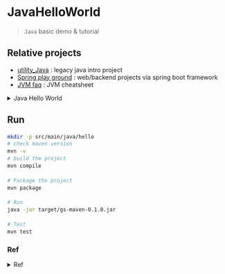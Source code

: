 # JavaHelloWorld
> `Java` basic demo & tutorial

## Relative projects
- [utility_Java](https://github.com/yennanliu/utility_Java) : legacy java intro project
- [Spring play ground](https://github.com/yennanliu/SpringPlayground) : web/backend projects via spring boot framework
- [JVM faq](https://github.com/yennanliu/CS_basics/blob/master/doc/faq/faq_JVM.md) : JVM cheatsheet

<details>
<summary>Java Hello World</summary>

- [JavaHelloWorld](./tree/main/src) : basic1
    - Data types
        - Primitive Data Types
            - Int, String, Float, boolean, char....
        - Reference types (Non-Primitive Data Types)
            - user defined. e.g. :
            ```java
            class myClass{
                int id;
                Double age;
            }
            myClass m1 = new myClass;
            ```
        - [ref1](https://www.w3schools.com/java/java_data_types.asp)
        - [ref2](https://www.geeksforgeeks.org/types-references-java/)
        - String
            - String basic method demo
                - [String method](./src/main/java/Advances/StringMethod)
            - String <--> other class/dtype transform demo
                - [String transform](./src/main/java/Advances/StringTransform)
            - String VS StringBuffer VS StringBuilder
                - [StringBufferStringBuilder1](./src/main/java/Advances/StringBufferStringBuilder1)
    - Basics Data Types VS Wrapper
        - Wrapper can "encapsulate" basic data type -> make them has `object` properties (for OOP)
        - so can use object method, such as toString, equals, hashcode...
        - [WrapperDemo1](./src/main/java/Basics/WrapperDemo1/WrapperTest.java)
            - [WrapperDemo1-1](./src/main/java/Basics/WrapperDemo1/WrapperTest2.java)
            - [WrapperDemo1-2](./src/main/java/Basics/WrapperDemo1/WrapperTest3.java)
            - [WrapperDemo1-4](./src/main/java/Basics/WrapperDemo1/WrapperTest4.java)
        - [WrapperDemo2](./src/main/java/Basics/WrapperDemo2)
        - Need to pickup
            - Basic type <--> Wrapper <--> String
        ```java
        // basic type, wrapper -> String class
        float f1 = 12.3f;
        String str2 = String.valueOf(f1);

        Double d1 = new Double(12.34);
        String str3 =  String.valueOf(d1);

        // String class -> basic type, wrapper
        int num2 = Integer.parseInt(str1);

        String  str2 = "true";
        Boolean b1 = Boolean.parseBoolean(str2);

        // wrapper -> basic type
        Integer in1 = new Integer(12);
        int in1_ = in1.intValue();
        ```
        - "autoboxing", "unboxing"
        ```java
        // autoboxing
        int num = 10;
        Integer in1 = num;
        
        // unboxing
        int in3 = in1;
        ```
    
        - <p ><img src ="https://github.com/yennanliu/JavaHelloWorld/blob/main/doc/pic/basic_types_wrapper.png"></p>

    - Basic operator
        - [TernaryOperator](./src/main/java/Basics/TernaryOperator.java)
    - Array
        - [Array1D](./src/main/java/Basics/Array1D.java)
        - [Array2D](./src/main/java/Basics/Array2D.java)
        - [ArrayClassDemo](./src/main/java/Basics/ArrayClassDemo.java)
        - Array in memory (java)
            - every valuable in the method is "local" valuable 
            - "local" valuable will be put into the "Stack"
            - Any object from "new" will be put into the "Heap"
    - Collection
        - [Collection Demo1](./src/main/java/Advances/CollectionDemo/demo1.java)
        - [Collection Demo2](./src/main/java/Advances/CollectionDemo/demo2.java)
        - [Collection Demo3](./src/main/java/Advances/CollectionDemo/demo3.java) : collection <--> array
        - [Iterator Demo1](./src/main/java/Advances/CollectionDemo/IteratorDemo1.java)
        - [foreach Demo1](./src/main/java/Advances/CollectionDemo/foreachDemo1.java)
        - List
            - [List Demo1](./src/main/java/Advances/CollectionDemo/ListDemo1.java)
            - Iterator methods : foreach, Iterator 
        - Set
            - [Set Demo1](./src/main/java/Advances/CollectionDemo/SetDemo1.java)
            - Set, HashSet : "comparision" method : TreeSet : hashCode(), equals()
        - LinkedHashSet
            - [LinkedHashSet Demo1](./src/main/java/Advances/CollectionDemo/LinkedHashSetDemo1.java)
        - TreeSet
            - [TreeSet Demo1](./src/main/java/Advances/CollectionDemo/TreeSetDemo1.java)
            - "comparision" method : TreeSet : compareTo(), compare()
    - Map
        - [Map Demo1](./src/main/java/Advances/MapDemo/demo1.java) : concepts, properties
        - [Map Demo2](./src/main/java/Advances/MapDemo/demo2.java) : methods
    - TreeMap
        - [TreeMap Demo1](./src/main/java/Advances/TreeMap/demo1.java)
    - `Properties`
        - [Properties Demo1](./src/main/java/Advances/Properties/demo1.java)
    - `Collections` : Collection tool
        - NOTE : `Collections` is NOT a data structure, but a tool class for operating data structures (e.g. Set, List, Map..) under collection
        - [Collections Demo1](./src/main/java/Advances/Collections/demo1.java)
    - Class
        - [Class Demo1](./src/main/java/Basics/ClassDemo1.java)
        - [Class Demo2](./src/main/java/Basics/ClassDemo2.java)
        - [Attr VS Local Variable1 Demo1](./src/main/java/Basics/AttrVSLocalVariable1.java)
    - Methods
        - [Dynamic Numbers of Var1](./src/main/java/Basics/DynamicNumVar1.java)
    - Switch
        - [Switch Demo1](./src/main/java/Basics/swith/demo1.java)
    - Value Reference/Assignment:
        - Assignment
            - [Value Assignment1](./src/main/java/Basics/ValueAssignment1.java)
            - [Value Assignment2](./src/main/java/Basics/ValueAssignment2.java)
            - implemented Ordering (1->2->3->4, meaning : 4) will be the final value)
                - 1) default initial values
                - 2) explicit initial values
                - 3) assigne values via constructor
                - 4) getter, setter. e.g. "class.method", "class.attr"
        - Transfer
            - [valueTransfer1](./src/main/java/Basics/valueTransfer1.java)
            - [valueTransfer2](./src/main/java/Basics/valueTransfer2.java) : plz refer this [video](https://www.youtube.com/watch?v=26FZPGNSZlg&list=PLmOn9nNkQxJH0qBIrtV6otI0Ep4o2q67A&index=211)
            - [valueTransfer3](./src/main/java/Basics/valueTransfer3.java)
            -  Concepts
                - Basic data type :  assigned value is the storage "actual value"
                - Reference data type :  assigned value is the storage "address value" (e.g. : 0X111, 0XABC)
    - Recursion
        - [Recursion1](./src/main/java/Basics/Recursion1.java)
        - [Recursion2](./src/main/java/Basics/Recursion2.java)

    - Import
        - [ImportDemo1](./src/main/java/Basics/ImportDemo1.java)

    - Others
        - [GetArgsFromCli](./src/main/java/Basics/GetArgsFromCli.java)
        - [System getProperties Demo](./src/main/java/Advances/SystemGetPropertiesDemo1.java)
        - [BigInteger BigDecimal Demo](./src/main/java/Advances/BigIntegerBigDecimalDemo1.java)
        - [Enumeration](./src/main/java/Advances/Enumeration) - Enumeration (枚舉類) demo 
        - [Annotation](./src/main/java/Advances/Annotation) - Annotation (註解) demo

<p ><img src ="https://github.com/yennanliu/JavaHelloWorld/blob/main/doc/pic/ClassDemo2.svg"></p>
<p ><img src ="https://github.com/yennanliu/JavaHelloWorld/blob/main/doc/pic/class_in_memory.svg"></p>

- Array1D:
<p ><img src ="https://github.com/yennanliu/JavaHelloWorld/blob/main/doc/pic/array1DimMemory.svg"></p>
- Array2D:
<p ><img src ="https://github.com/yennanliu/JavaHelloWorld/blob/main/doc/pic/array2DimMemory.svg"></p>


- [JavaHelloWorld](./tree/main/src) : basic2 : OOP/class
    - Java class and its class members:
        - field
        - method
        - constructor
        - code
        - inner class
    - OOP features:
        - Encapsulation
        - Inheritance
        - Polymorphism
    - Other key words
        - this, super, static, final, abstract, interface, package

    - Steps:
        - step 1: create class, design elements in class
        - step 2: create class instance
        - step 3: call the method, attr... inside class via `class.attr`, `class.method`

    - java : "everything is an object"
        - we encapsulate functionality, structure ... into the class, and use them via instantiate the class.
        ```
        Frontend       Backend                  DB
        --------       --------               --------
        pom       -->   Class object   -->    table
        (HTML)    <--   (Java)         <--    (Mysql, Postgre...)
        (CSS)                 
        (JS)
        ```
    - Anonymous Object
        - [AnonymousObject1](./src/main/java/Basics/AnonymousObject1.java)
        - [AnonymousObject2](./src/main/java/Basics/AnonymousObject2.java)***

    - Overloading
        - In same class, if `more than one methods are with same name, but WITH DIFFERENT PRRAMETER NUMBERS OR DIFFERENT PRRAMETER TYPE`
        - [Overloading1](./src/main/java/Basics/Overloading1.java)
        - [Overloading2](./src/main/java/Basics/Overloading2.java)

    - Constructor
        - Intro :
            - create class instance (*** here the "Person_1" is the DEFAULT CONSTRUCTOR; rather than class)
            - (if there no given constructor, java will have a default one)
            - create class instance = new + "constructor"
        - Use case :
            - create class instance
            - `Initialize the instance attr`
        - [Constructor1](./src/main/java/Basics/Constructor1.java)
        - [Constructor2](./src/main/java/Basics/Constructor2.java)
        - [Constructor3](./src/main/java/Basics/Constructor3.java)
        - [ConstructorDemo1](./src/main/java/Basics/ConstructorDemo1.java)

    - Encapsulation
        - [Encapsulation1](./src/main/java/Basics/Encapsulation1.java)
        - In short :
            - hide the things need to hide : users don't need to know how does the library/Class... do the implementation
            - export the things need to export : users only need to know the how/where (e.g. : `API`) to use the library/Class.
        - pros : make the code extenable, scalable, easy to maintain

    - JavaBean
        - [CustomerBean](./src/main/java/Basics/CustomerBean.java)
        - A java class that has below properties
            - 1. the class is a `public` class
            - 2. with a `no argument` `public` constructor
            - 3. has corresponding getter, setter methods

    - This
        - 1. `this` can be used in `attr`, `class`, `method`, `constructor`
        - 2. `this` on  `attr`, `method`
            - this can be referred as "current class"
            - in class, method, we can use "this.method" for calling other method in same class
            - pattern : `this.attr`, `this.method`, `this.constructor`....
        - 3. this call `constructor`
            - in the class's constructor, we use  "this(var) or this() or ..." calling the other constructor in the same class
            - CAN'T call itself (constructor) (via this())
            - calling constructor via `this()` need to be in the `1st line` of code
            - can only use `1` `this()` inside a constructor
            - if constructor's variable is as same as class's variable => we MUST use `this.var` explicitly
        - [thisDemo1](./src/main/java/Basics/thisDemo1)
        - [thisDemo2](./src/main/java/Basics/thisDemo2.java)
        - [thisDemo3](./src/main/java/Basics/thisDemo3)
        - [thisDemo4](./src/main/java/Basics/thisDemo4.java)
        - [thisDemo5](./src/main/java/Basics/thisDemo5)
    - Getter & Setter
        - [GetterSetterDemo1](./src/main/java/Basics/GetterSetterDemo1.java)
        - [GetterSetterDemo2](./src/main/java/Basics/GetterSetterDemo2.java)

    - Extends
        - [Extends_demo1](./src/main/java/Basics/Extends_demo1)
        - [Extends_demo2](./src/main/java/Basics/Extends_demo2)
        - the "children" class can `reuse`, `overwrite` the `attr/method` that their "parent" class already defined
        - general form : `class A extends B{}`
            - A : children class (subclass)
            - B : parent class (superclass)
            - Once A extends from B, A will get all structure, attr, method from B
            - Note : private method CAN'T be called (it is received, but can't be called due to the `encapsulation`) in subclass (child class)
            - Subclass (child class) `CAN STILL define its own method, attr ...` after extending from superclass (parent class)
            - One superclass can have `multiple` subclass
            - A subclass can only have `ONE` superclass
            - superclass - subclass is a `relative` concept
            - It's OK to have "indirect" extends. e.g. : `A extends B, B extends C ....`
            - If there a class that we don't explicitly define its superclass (extends), then this class extends from `java.lang.Object` class by default
            - All classes in java (except java.lang.Object) are `direct/indirect` subclass of  `java.lang.Object`

    - Overwrite
        - [Overwrite_demo1](./src/main/java/Basics/Overwrite_demo1)
        - [Overwrite_demo2](./src/main/java/Basics/Overwrite_demo2)
        - `subclass` can overwrite the same method (same method name, same param) that its `superclass` has
        - Note : For overwrited methods, it's needed to have the same method name, and the same params as the one in superclass (method name + params ) (for overwrite)
        - only `non-static` method can be overwritten
        - access_modifiers
            - method in subclass can have "bigger" `access_modifiers` than its superclass (access_modifiers : private, public, ...)
            - `private` method in superclass `CAN NOT` be overwritten
        - return_value_type
            - if return_value_type is `void` in superclass -> it's needed to be `void` in subclass as well
            - if return_value_type is `A type` in superclass -> the return_value_type in subclass can be "A type" or `any subclass of A type`
            - if return_value_type is `basic data type` (e.g. Int, String, float...) in superclass -> the return_value_type need the be the same basic data type as its superclass
        - Exception_type
            - subclass' Exception_type must be `smaller or equal` than the one in superclass

        ```java
        // pattern
        @override   //  @override is just a comment, not necessary actually
        access_modifiers return_value_type method_name(parames){
        // java code
        }
        // pattern2
        @override
        access_modifiers return_value_type method_name throws Exception_type (parames){
        // java code
        }
        ```
    - Controlling Access
        - [ControllAccess_1](./src/main/java/Basics/ControllAccess_1)
        - [ControllAccess_1_1](./src/main/java/Basics/ControllAccess_1_1)
        - [ref](https://docs.oracle.com/javase/tutorial/java/javaOO/accesscontrol.html)

    <p ><img src ="https://github.com/yennanliu/JavaHelloWorld/blob/main/doc/pic/access_level.png"></p>

    - Super      
        - [Super_1](./src/main/java/Basics/Super_1)
        - [Super_2](./src/main/java/Basics/Super_2)
        - [Super_3](./src/main/java/Basics/Super_3)
        - [Instance_1](./src/main/java/Basics/Instance_1.java)
        - `super` can be recognized as "superclass relative"
        - super can be called on : attr, method, constructor
        - using
            -  we can call method in superclass explicitly via super.method_name from subclass
            - If method name are same in superclass and subclass -> we need to call method in superclass (current class) explicitly via `super.method`
            - calling subclass's (current class) method : `this.method`
        - super call constructor
            - we can use superclass' constructor in subclass via "super constructor"
            - "super constructor" need to be declared in 1ST LINE of subclass constructor
            - in subclass, we can only chosse either "this constructor" or "super constructor"  (choose one of them !)
            -  if we don't declare any "this constructor" or "super constructor"..  -> it will use "super constructor" (super(), no argument) by default
    - Polymorphism (`Upcasting`)
        - [polymorphism_1](./src/main/java/Basics/polymorphism_1)
        - [polymorphism_2](./src/main/java/Basics/polymorphism_2)
        - [polymorphism_3](./src/main/java/Basics/polymorphism_3)
        - [polymorphism_4](./src/main/java/Basics/polymorphism_4)
        - [polymorphism_5](./src/main/java/Basics/polymorphism_5)
        - [polymorphism_6](./src/main/java/Basics/polymorphism_6)
         - call superclass and point to subclass' instance
        - Polymorphism is actually `Upcasting`
        - Polymorphism NOT working in `attr` (still use its superclass' attr)
        - pattern : 
        ```java 
        superclass p1 = new subclass();
        ```
        - (following above) p1 will be the superclass class type, so it CAN'T use the method that only exist in subclass
        - During compile
            - => can only call methods defined in superclass
        - During runtime
            - => will run the methods overridden in subclass
        - summary :
            - =>  Compile : check left (<-)
            - =>  Running : check right (->)
        - use requirements:
            - there is extends in class (superclass, subclass)
            - method override is necessary
    - `Downcasting`
        - [Downcasting_1](src/main/java/Basics/Downcasting_1)
        - [Downcasting_2](src/main/java/Basics/Downcasting_2)
        - [Upcasting ref](https://www.javatpoint.com/upcasting-and-downcasting-in-java)
        - pattern : 
        ```java 
        // MUST do upperCasting first (?)
        superclass p1 = new subclass();
        // then do downcasting
        subclass x1 = (subclass) p1;
        ```
    - Upcasting VS DownCasting
        - Superclass ---DownCasting---> Subclass
        - Superclass <---Upcasting--- Subclass
        - Summary:
            - `Uppercasting` : make subclass to superclass type
            - `Downcasting` : make superclass to subclass type
            - In dev, we use Uppercasting >> than Downcasting
    <p ><img src ="https://github.com/yennanliu/JavaHelloWorld/blob/main/doc/pic/upcasting_downcasting.png"></p>

    - Instanceof
        - [instanceof_1](./src/main/java/Basics/instanceof_1) - instanceof demo
        - `a instanceof A` : check if a is instance of A, if yes, return True, else False
        - using case :
            -> to prevent the "ClassCastException" exception, we use instanceof before we do DownCasting. (if return true, then do `DownCasting`, else do nothing)

    - java.lang.Object
        - [objectDemo1](./src/main/java/Basics/objectDemo1)
        - [objectDemo2](./src/main/java/Basics/objectDemo2)
            - java.lang.Object basics, properties
            - garbage collect (GC) intro

    - `Equals` VS `==`
         - [EqualsDemo1](./src/main/java/Basics/EqualsDemo1)
         - [EqualsDemo2](./src/main/java/Basics/EqualsDemo2)
         - [EqualsDemo3](./src/main/java/Basics/EqualsDemo3)
         - [EqualsDemo4](./src/main/java/Basics/EqualsDemo4)
        - `==`
            - ==, an operator
            - For comparing `BASIC data type`
            - compare `CONTENT (attr: such as value..)`
            -  If compare "basic data type"
                - type don't need to be the same, ONLY compare their "actual value" in memory
             - If compare "REFERENCE data type"
                - will compare if their address in memory are the SAME
                - e.g. if they are belong to the same instance
        - `Equals`
            - Equals is a method, NOT operator
            - For comparing `Reference data type`
             - compare `address in memory`
            - For some types (class) such as String, Date, File
                - -> They've overridden the equals method
                - -> SO compare if "content" (attr: such as value..) are the SAME; but NOT address
            - In general cases, we want equals to compare "content" rather than address
                - -> so we need to OVERWRITE the equals method

    - toString()
        - [EqualsDemo1](./src/main/java/Basics/ToString_1.java)
    - For loop
        - [forLoop1](./src/main/java/Basics/forLoop1.java) : endless for loop
        - [forLoop2](./src/main/java/Basics/forLoop2.java) : for loop (ArrayList) demo
      - [forLoop3](./src/main/java/Basics/forLoop3.java) : for loop (Hashmap) demo

- [JavaHelloWorld](./tree/main/src) : basic3
    - Static demo
        - Can be used in `attribution`, `method`, `code block`, `inner class`
        - Static attribution
            - with `static` : static attr
                -> every instance use THE SAME attr
                -> when modify attr in one instance, will modify others as well
            - Not with static : non-static attr (instance attr)
                -> every instance has its own attr
                -> when modify attr in one instance, will NOT accect others
            ```
                        static attr    |  non static attr
            class         yes          |    no     (can class call attr ?)
            instance      yes          |    yes    (can instance call attr ?)
            
            ```
        - Static method
            - lives in method's "static area"
            - `static method` is loaded when `class` is loaded
            - `static method` CAN ONLY call `static method` or `static attr`
            - `non static method` CAN call both : `static/non-static method` and `static/non-static attr`
            - `this`, `super` are NOT allowed in static method
            ```
                        static method  |  non static method
            class         yes          |    no     (can class call method ?)
            instance      yes          |    yes    (can instance call method ?)
                         
            ```
        - When to use `static attr` ?
            - attr can be used by multitple classes, and they are unchanged from class to class
        
        - When to use `static method` ?
            - method which use static attr
            - constant in class (as attr) are usually declared as `static`
            - methods in util class 
                - (can use directly, no need to instantiate class)
                - e.g. Math, Array, Collections
        - [staticDemo 1](./src/main/java/Basics/staticDemo1.java)
        - [staticDemo 2](./src/main/java/Basics/staticDemo2.java)
        - [staticDemo 3](./src/main/java/Basics/staticDemo3.java)
        - [staticDemo 4](./src/main/java/Basics/staticDemo4.java)
        - [staticDemo 5](./src/main/java/Basics/staticDemo5.java)
        - [staticDemo 6](./src/main/java/Basics/staticDemo6)

    <p ><img src ="https://github.com/yennanliu/JavaHelloWorld/blob/main/doc/pic/static1.svg"></p>

    - Design pattern : `Singleton` 
        - Can only `create ONE class instance` -> reduce system loading
        - Only allow some classes be existing in some specific class instances
            -> can save resources
            - [ref1](https://blog.csdn.net/Richchigga/article/details/103133472)
            - [ref2](https://www.itread01.com/content/1547084653.html)
            - [ref-scala](https://github.com/yennanliu/utility_Scala)
            - [SingletonDemo1](./src/main/java/Basics/SingletonDemo1.java)
            - [SingletonDemo2](./src/main/java/Basics/SingletonDemo2.java) : Singleton - Eager initialization
            - [SingletonDemo3](./src/main/java/Basics/SingletonDemo3.java) : Singleton - Lazy initialization
            - [SingletonDemo4](./src/main/java/Basics/SingletonDemo4.java)
            - [SingletonDemo5](./src/main/java/Basics/SingletonDemo5.java)
            - [LazyInitSynchronized1](./src/main/java/Advances/LazyInitSynchronized1) : solve Lazy initialization's thread safety with synchronized method
            ```
            # Steps
            1. make constructor private
            2. make object inside class
            3. export a public static method 
            4. implement the code
        - Lazy initialization VS Eager initialization
            - Lazy initialization : 
                - pros : delay instance create (load fast)
                - cons : thread un-safety --> need to use "multi-thread"
            - Eager initialization:
                - pros : thread safety (data, process in different threads `NOT` affect each other)
                - cons : takes time to load

            ```
            ```java
            // https://www.youtube.com/watch?v=b-UAaq-G4uI&list=PLmOn9nNkQxJEqCNXBu5ozT_26xwvUbHyE&index=91

            // Method 1) : 餓漢式 (Eager initialization)
            // pros : Thread safety
            // cons : could create a class, but not uses it -> resource wasting
            class Single{
                public Single() {}; // make constructor private
                private static Single s = new Single();
                public static Single getInstance(){
                    return s;
                }
            }

            // Method 2) : 懶漢式 (lazy initialization)
            // pros : no resource wasting, only make the instance when need it
            // cons : Thread safety concern
            class Single2{
                private Single2(){}
                private static Single2 s = null;
                public static Single2 getInstance(){
                    if (s == null){
                        s = new Single2();
                    }
                    return s;
                }
            }

            // Method 3) : static internal method
            // optimize with above method 1), and 2)
            // pros : 1. no resource wasting, only make the instance when need it
            // pros : 2. Thread safety (no interruption when running)
            class Singleton{
                private Singleton(){};
                private static class SingltonInstance{ // make it private
                    private static  final Singleton INSTANCE = new Singleton();
                }
                // export below static method to public
                public static Singleton getInstance(){
                    return SingltonInstance.INSTANCE;
                }
            }
            ```

    - Design pattern : `Template`
        - [TemplateDemo1](./src/main/java/Basics/TemplateDemo1.java)
        - [TemplateDemo2](./src/main/java/Basics/TemplateDemo2.java)
        - Common use cases:
            - DB op
            - Junit for unit test
            - Java Web (e.g. spring MVC) : Servlet's doGet/do/Post method
            - JDBC (spring)

    - Design pattern : `Proxy`
        - [ProxyDemo1](./src/main/java/Basics/ProxyDemo1.java)
        - [ProxyDemo2](./src/main/java/Basics/ProxyDemo2.java)
        - Offers an agent (proxy) that help access control on the specific class
            - -> So users can access the `agent` class only rather than "proxied" class
        - using case:
            - safety -> prevent actual class to be visited directly
            - remote proxy -> RMI
            - delay loading -> load the proxy class first, if needed, load the actual class
    - Design pattern : `Factory`
        - Simple Factory
            - [ProxyDemo1](./src/main/java/Basics/FactoryDemo1)
        - Factory Method
            - [ProxyDemo2](./src/main/java/Basics/FactoryDemo2)
        - Abstract Factory
            - diff between Abstract Factory VS Factory Method
                -> complexity when create class
    - Final
        - Can decorate : class, method, attr
        - Final class
            - CAN'T BE EXTENDED (no sub class)
            - example : String, System, StringBuffer
        -  Final method
            - CAN'T BE OVERRIDDEN (no overwrite method)
            - example : getClass() method in Object class
        - [FinalDemo1](./src/main/java/Basics/FinalDemo1.java)
    - Code block
        -  purpose : for class, object initializing
        -  static code block
            - *** Executed when class is loaded (since it's static)
            - will only run ONCE
            - init class attr, inform
        -  non-static code block
            -  *** Executed when class is instantiated
            -  *** can init class attr when instantiate the class
        - [Block_demo1](./src/main/java/Basics/Block_demo1.java)
        - [Block_demo2](./src/main/java/Basics/Block_demo2)
   - Abstract
        - [AbstractDemo1](./src/main/java/Basics/AbstractDemo1.java)
        - [AbstractDemo2](./src/main/java/Basics/AbstractDemo2)
        - [AbstractDemo3](./src/main/java/Basics/AbstractDemo3/PersonTest.java)
        - [AbstractDemo4](./src/main/java/Basics/AbstractDemo4)
        - Can decorate
            - class
            - method
        - abstract class
            - CAN NOT BE instantiated
            - STILL NEED CONSTRUCTOR (used in sub class)
            - in development, we always offer sub class that can instantiate via above
        - abstract method
            - ONLY has method declare, has NO code body (method implementation)
            - inference : if a class has abstract method -> this class must be an ABSTRACT CLASS
            - Abstract class can has NO abstract method
            - if sub class overwrites all abstract methods in super class -> sub class CAN instantiate
            - if sub class NOT overwrites all abstract methods in super class -> sub class CAN NOT instantiate, this sub class is also an abstract class
    - Interface
        - [interfaceDemo1](src/main/java/Basics/interfaceDemo1.java)
        - [interfaceDemo2](src/main/java/Basics/interfaceDemo2.java)
        - [interfaceDemo3](src/main/java/Basics/interfaceDemo3.java)
        - [interfaceDemo4](src/main/java/Basics/interfaceDemo4)
        - [interfaceDemo5](src/main/java/Basics/interfaceDemo5)
        - [interfaceDemo6](src/main/java/Basics/interfaceDemo6)
        - use keyword "interface"
        - in java, interface, and class are the structure in the same level
        - how to define interface ? elements inside interface ?
            - JDK 7 and before
                - -> can ONLY use global constant and abstract method
                - -> global constant : public static final (public static final can be omitted)
                - -> abstract method : public abstract (public abstract can be omitted)
            - JDK 8 and after
                - -> can HAVE global constant, abstract method, static method, default method
        - CAN NOT define constructor in interface
            - interface CAN NOT be instantiated
        - in java, we usually use CLASS to "implement" interface (not extend)
            - -> if class implements all abstract methods in interface -> this class can be instantiated
            - -> if class NOT implement all abstract methods in interface -> this class CAN NOT be instantiated
    - Inner Class
        - [InnerClassDemo1](src/main/java/Basics/InnerClassDemo1.java)
        - [InnerClassDemo2](src/main/java/Basics/InnerClassDemo2.java)
        - [InnerClassDemo3](src/main/java/Basics/InnerClassDemo3.java)

- [JavaHelloWorld](./tree/main/src) : basic4
    - Unit Tests
        - [JUnit_1](./src/main/java/Basics/JUnit_1)
    - Exception
        - [ExceptionDemo1](./src/main/java/Basics/ExceptionDemo1.java)
        - [ExceptionDemo2](./src/main/java/Basics/ExceptionDemo2.java)
        - [ExceptionDemo3](./src/main/java/Basics/ExceptionDemo3.java)
        - [ExceptionDemo4](./src/main/java/Basics/ExceptionDemo4.java)
        - [ExceptionDemo5](./src/main/java/Basics/ExceptionDemo5)
        - [ExceptionDemo6](./src/main/java/Basics/ExceptionDemo6)
        - [ExceptionDemo7](./src/main/java/Basics/ExceptionDemo7)
        - [ExceptionDemo8](./src/main/java/Basics/ExceptionDemo8.java)
        - [ExceptionDemo9](./src/main/java/Basics/ExceptionDemo9)
        - "throw" - "get" model
            - `throw`
                - in `runtime`
                - When program runs, once there is an exception
                    - -> will generate an exception obj at the running code
                -  throw can from
                    - -> system auto generated
                    - -> set up by developer
            - `get`
                 - method that deal with exception
                 - two types
                    - 1. try-catch-finally
                        - `compile`
                    - 2. throws
                - `try-catch-finally`
                    - Know the exception cases, can handle them in cases
                - throws + `exception type`
                    - Have unhandled exception, so the program will throw the exception to `upper` layer anyway. If upper layer still CAN'T solve it, will pass to upper layer, and ... (repeat it till meet highest layer)
                - There are only 2 ways deal with exception:
                    - `try-catch-exception`
                        - -> Really deal with the exception on place
                    - `throws`
                        - -> NOT really deal with the exception,
                        - -> only "throws" the exception to the upper layer.
                        - (upper layer still need to deal with such exception)


- [JavaHelloWorld](./src/main/java/Advances) : Advanced
    - `Program VS Process (進程) VS Thread (線程)`
        - Program : collection of code for purpose, a static instance
        - Process : `running process` of the program, or `a running program`. is a dynamic process. has its cycle : launch - exist - terminate
            - examples
                - running spotify
                - running whatsapp
            - Program is `static` ; while process is `dynamic`
            - Process as `resource allocation` unit, will allocate threads to different memory spaces
        - Thread : A process has `multiple` thread. Each thread is an execution unit inside the program
            - if one process can run multiple threads `in parallell` -> We say it's a `mutiple threading` program
            - thread as an allocation & execution unit, each thread has its independent running thread and counter (pc)
            - Multiple threads in the same process CAN USE `same storage unit / memory space ..` -> they allocate instance from the same `heap`
                -> but such memory sharing mechanisms may cause `thready safety` concerns.
        - `Parallelism (並行) VS Concurrency (並發)`
            - Parallelism : multiple CPUs run different tasks. e.g. multiple people do different stuffs
            - Concurrency : One CPU does different tasks (jump between tasks). e.g. one person does different stuffs
    - Process
    - Thread
        - A `thread` is a thread of execution in a program. The JVM allows an application to have multiple threads of execution running concurrently.
        - Thread create and use
        - Thread life cycle
        - Thread sync
        - Thread communication
        - Thread create and use (JDK 5.0)
        - [ThreadDemo1](src/main/java/Advances/ThreadDemo1.java)
        - [ThreadDemo2](src/main/java/Advances/ThreadDemo2.java)
        - [ThreadDemo3](src/main/java/Advances/ThreadDemo3.java)
        - [ThreadDemo4](src/main/java/Advances/ThreadDemo4) : common thread methods demo
        - [ThreadDemo5](src/main/java/Advances/ThreadDemo5)
        - [ThreadDemo6](src/main/java/Advances/ThreadDemo6) : Callable interface (new in JDK 5.0)

            - [RunnableDemo1](src/main/java/Advances/ThreadDemo5/RunnableDemo1.java) : Runnable create multi thread demo
        - Thread Safety
            - ThreadSafety1
                - [BoxOfficeThread1.java](src/main/java/Advances/ThreadSafety1/BoxOfficeThread1.java) : thread (Thread) safety ("Synchronized code block")
                - [BoxOfficeThread2.java](src/main/java/Advances/ThreadSafety1/BoxOfficeThread2.java) : thread (Thread) safety ("Synchronized method")
                - [BoxOfficeRunnable1.java](src/main/java/Advances/ThreadSafety1/BoxOfficeRunnable1.java) : thread (Runnable) safety ("Synchronized code block")
                - [BoxOfficeRunnable2.java](src/main/java/Advances/ThreadSafety1/BoxOfficeRunnable2.java) : thread (Runnable) safety ("Synchronized method")
                - [explanation](https://github.com/yennanliu/JavaHelloWorld/blob/main/src/main/java/Advances/ThreadSafety1/BoxOfficeRunnable1.java#L9)
            - ThreadSafety2
                - [ThreadSafety2](src/main/java/Advances/ThreadSafety2) : thread safety via "lock"
            - ThreadSafety3
                - [ThreadSafety3](src/main/java/Advances/ThreadSafety3) : thread safety example : bank account (synchronized method)
        - ThreadCommunication
            - [ThreadCommunication1](src/main/java/Advances/ThreadCommunication1) : Thread communication methods demo (wait(), notify(), notifyAll())
            - [ThreadCommunication2](src/main/java/Advances/ThreadCommunication2) : Thread communication demo : producer, consumer
            - Thread Communication methods:
                - 1) wait():
                    - once run this method, the thread will be in `blocked` status and RELEASE Synchronized monitor (lock)
                - 2) notify():
                    - once run this method, the thread will be "WAKED UP", if there are multiple threads, the first priority thread will be waked up
                - 3) notifyAll():
                    - once run this method, ALL of the OTHER threads will be "WAKED UP"
        - Thread Dead Lock
            - [DeadLock1](src/main/java/Advances/DeadLock1) : Dead Lock demo 1
        - [ThreadDemo_1](./src/main/java/thread/ThreadDemo_1.java)
        - [RunnableDemo_1](./src/main/java/thread/RunnableDemo_1.java)
        - [CallableDemo_1](./src/main/java/thread/CallableDemo_1.java)
        - Thread Pool
            - [ThreadPool1](src/main/java/Advances/ThreadPool1)
        - 4 ways create multi thread
            - Method 1) : Inherit `Thread` class
                - Thread class is implemented from Runnable interface actually
                ```java
                // java
                public class Thread implements Runnable
                ```
            - Method 2) : Implement `Runnable` interface
                - we prefer Implement Runnable in general
                    - reason 1) without single class inheritance limitation (Runnable is a interface)
                    - reason 2) the attr/val .. are shared by multi thread by default (because the implementation way)
                    ```java
                    // java
                    MyWindow my_window = new MyWindow();

                    Thread t1 = new Thread(my_window); 
                    Thread t2 = new Thread(my_window); 
                    Thread t3 = new Thread(my_window);
                    ```
            - Note : We need to overwroide run() method in both 2 methods

            - Method 3) : Callable + Future
            - Method 4) : Thread pool 

        - Thread Cycle
            <p ><img src ="https://github.com/yennanliu/JavaHelloWorld/blob/main/doc/pic/thread_cycle2.svg"></p>
        - Case study
            - box office
            - `part 1`
                - [ThreadDemo_2](./src/main/java/thread/ThreadDemo_2.java)
                - [RunnableDemo_2](./src/main/java/thread/RunnableDemo_2.java)
            - `part 2`
                - [MultiSalesThread](./src/main/java/thread/MultiSalesThread.java)
                - [MultiSalesThreadSynchronized](./src/main/java/thread/MultiSalesThreadSynchronized.java)
        - Other examples
            - [CallableThreadDemo_1](./src/main/java/thread/CallableThreadDemo_1.java)
            - [DamonThread_Demo1](./src/main/java/thread/DamonThread_Demo1.java)
            - [ThreadWithPriority](./src/main/java/thread/ThreadWithPriority.java)
            - [ThreadSleep](./src/main/java/thread/ThreadSleep.java)
            - [ThreadYield](./src/main/java/thread/ThreadYield.java)
            - [ThreadJoin](./src/main/java/thread/ThreadJoin.java)
        - Thread Lock
            - [ThreadSynchronizeed](./src/main/java/thread/ThreadSynchronizeed.java)
            - [LockThread](./src/main/java/thread/ThreadLock.java)

    - Generic type
        - [demo 1](./src/main/java/Advances/Generic/demo1.java) : Generic intro
        - [demo 2](./src/main/java/Advances/Generic/demo2.java) : Generic type with custom class demo
        - [demo 3](./src/main/java/Advances/Generic/demo3.java) : Generic with custom structure
        - [demo 4](./src/main/java/Advances/Generic/demo4.java) : Generic method demo
        - [demo 5](./src/main/java/Advances/Generic/demo5.java) : Generic class demo (example : DAO)
        - [demo 6](./src/main/java/Advances/Generic/demo6.java) : Generic type with inheritance, wildcard
        - [demo 7](./src/main/java/Advances/Generic/demo7.java) : Generic type with limited condition
        - [demo 8](./src/main/java/Advances/Generic/demo8.java) : Generic type example1
        - [demo 9](./src/main/java/Advances/Generic/demo9.java) : Generic type example2

    - IO
        - File IO
            - [File IO 1](./src/main/java/Basics/fileIO1.java)
            - [File IO 2](./src/main/java/Basics/fileIO2.java)
            - [demo 1](./src/main/java/Advances/FileIO/demo1.java) : File IO basic
            - [demo 2](./src/main/java/Advances/FileIO/demo2.java) : File IO common methods
    
        - IO flow
            - [IO 1](./src/main/java/Advances/IOFlow/demo1.java) : FileReader demo           
            - [IO 2](./src/main/java/Advances/IOFlow/demo2.java) : FileWriter demo
            - [IO 3](./src/main/java/Advances/IOFlow/demo3.java) : File copy (txt)
            - [IO 4](./src/main/java/Advances/IOFlow/demo4.java) : File copy (picture)
            - [IO 5](./src/main/java/Advances/IOFlow/demo5.java) : make File copy as funciton
            - [IO 6](./src/main/java/Advances/IOFlow/demo6.java) : File copy (picture) : Buffered IO flow
            - [IO 7](./src/main/java/Advances/IOFlow/demo7.java) : File copy (txt): BufferedReader, BufferedFileWriter
            - [IO 8](./src/main/java/Advances/IOFlow/demo8.java) : File encrypt/decrypt demo

        - IO flow2
            - [demo1](./src/main/java/Advances/IOFlow2/demo1.java) : Transformation flow demo : InputStreamReader, OutputStreamWriter

        - IO flow3
            - [demo1](./src/main/java/Advances/IOFlow3/demo1.java) : standard input and output stream: System.in, System.out
            - [demo2](./src/main/java/Advances/IOFlow3/demo2.java) : DataInputStream, DataOutputStream demo
        - ObjectInputOutputFlow
            - [demo1](./src/main/java/Advances/ObjectInputOutputFlow/demo1.java) : `serialization`, `deserialization` basic demo
            - [demo2](./src/main/java/Advances/ObjectInputOutputFlow/demo2.java) : `serialization`, `deserialization` with custom java class
        - RandomAccessFile
            - [demo1](./src/main/java/Advances/RandomAccessFile/demo1.java) : RandomAccessFile input, and output flow demo
        - NIO
            - [demo1](./src/main/java/Advances/nio/demo1.java)
    - ClassLoader
            <p ><img src ="https://github.com/yennanliu/JavaHelloWorld/blob/main/doc/pic/class_loader1.png"></p>
            <p ><img src ="https://github.com/yennanliu/JavaHelloWorld/blob/main/doc/pic/class_loader2.png"></p>
            <p ><img src ="https://github.com/yennanliu/JavaHelloWorld/blob/main/doc/pic/class_loader3.png"></p>
            <p ><img src ="https://github.com/yennanliu/JavaHelloWorld/blob/main/doc/pic/class_loader4.png"></p>
            - Steps
                - `Load -> Link -> Initialize`
        - [demo1](./src/main/java/Advances/ClassLoader/demo1.java)
        - [video](https://www.youtube.com/watch?v=JOeiJ3EVWe4&list=PLmOn9nNkQxJH0qBIrtV6otI0Ep4o2q67A&index=642)
        - [faq_JVM.md](https://github.com/yennanliu/CS_basics/blob/master/doc/faq/faq_JVM.md#5-explain-classloader-)

    - Internet
        - [demo1](./src/main/java/Advances/internet/demo1.java) : TCP/UDP comparision
        - [demo2](./src/main/java/Advances/internet/demo2.java) : TCP demo 2 : client/server (via `socket`) : send msg
        - [demo3](./src/main/java/Advances/internet/demo3.java) : TCP demo 3 : client/server (via `socket`) : send file
        - [demo4](./src/main/java/Advances/internet/demo4.java) : TCP demo 4 : client/server (via `socket`) : send file and send/receive response
        - [demo5](./src/main/java/Advances/internet/demo5.java) : UDP demo 1 : intro and basic implementation
        - [demo6](./src/main/java/Advances/internet/demo6.java) : URL demo 1 : intro and basic demo
        - [demo7](./src/main/java/Advances/internet/demo7.java) : URL demo 2 : download file from server and save it
    - TimeStamp API
        -  DateTime API before JDK 8
            - 1) System.currentTimeTimeMillis();
            - 2) java.util.Date and its sub class java.sql.Date
            - 3) SimpleDateFormat
            - 4) Calendar
        - [DateTimeApi](src/main/java/Advances/DateTimeApi) : date, timestamp.. API demo
            - [demo1](src/main/java/Advances/DateTimeApi/demo1.java) : basic constructors, methods
            - [demo2](src/main/java/Advances/DateTimeApi/demo2.java) : java.text.SimpleDateFormat, Calendar
        - [CalendarApi](src/main/java/Advances/CalendarApi) : Calendar API demo
        - [LocalDateTime](src/main/java/Advances/LocalDateTime) : LocalDate, LocalTime, LocalDateTime API demo
        - [InstantApi](src/main/java/Advances/InstantApi) : Instant API demo
        - [DateTimeFormatterApi](src/main/java/Advances/DateTimeFormatterApi) : DateTimeFormatter API demo

    - Compare API
        - [ComparableComparator](src/main/java/Advances/ComparableComparator) : Comparable, Comparator API demo
    - Reflection
        - [Demo 1](src/main/java/Advances/Reflection/demo1.java) : Reflection basic demo
        - [Demo 2](src/main/java/Advances/Reflection/demo2.java) : Create running class instance via reflection
        - [Demo 3](src/main/java/Advances/Reflection/demo3.java) : Reflection dynamic
        - [Demo 4](src/main/java/Advances/Reflection/demo4.java) : Reflection : get Runtime class instance : attr, class name, data type, permission
        - [Demo 5](src/main/java/Advances/Reflection/demo5.java) : Reflection : get Runtime class instance : method
        - [Demo 6](src/main/java/Advances/Reflection/demo6.java) : Reflection get constructor
        - [Demo 7](src/main/java/Advances/Reflection/demo7.java) : Reflection get interface, packages
        - [Demo 8](src/main/java/Advances/Reflection/demo8.java) : Reflection get/set attributions
        - [Demo 9](src/main/java/Advances/Reflection/demo9.java) : Reflection Get methods from running class instance (Important!!)
    - Dynamic Proxy (動態代理)
        - [StaticProxyDemo1](src/main/java/Advances/DynamicProxy/StaticProxyDemo1.java) : static proxy review/demo
        - [DynamicProxyDemo1](src/main/java/Advances/DynamicProxy/DynamicProxyDemo1.java) : dynamic proxy demo
    - Lambda expression
        - [demo1](src/main/java/Advances/Lambda/demo1.java) : Lambda intro, example
        - [demo2](src/main/java/Advances/Lambda/demo2.java) : `Lambda form 1-6` demo
        - [demo3](src/main/java/Advances/Lambda/demo3.java) : functional interface 1
        - [MethodRefTest](src/main/java/Advances/Lambda/demo4/MethodRefTest.java) : method reference demo
        - [ConstructorRefTest](src/main/java/Advances/Lambda/demo4/ConstructorRefTest.java) : Constructor reference demo
    - Stream API
        - [demo1](src/main/java/Advances/StreamAPI/demo1.java) : Stream `initiation` op demo
        - [demo2](src/main/java/Advances/StreamAPI/demo2.java) : Stream `intermedia` op demo
        - [demo3](src/main/java/Advances/StreamAPI/demo3.java) : Stream `terminate` op demo
        - [demo4](src/main/java/Advances/StreamAPI/demo4.java) : Stream reduce op demo
    - Optional
        - [demo1](src/main/java/Advances/Optional/demo1.java) : Optional demo 1
        - <p ><img src ="https://github.com/yennanliu/JavaHelloWorld/blob/main/doc/pic/optional_1.png"></p>
        - <p ><img src ="https://github.com/yennanliu/JavaHelloWorld/blob/main/doc/pic/optional_2.png"></p>

- [JavaHelloWorld](./src/main/java/Advances) : Advanced data structure
    - String class
        - [StringClass](src/main/java/Advances/StringClass)

- [JavaHelloWorld](./tree/main/src) : Mini project
    - [CustomerCRM](./src/main/java/Basics/CustomerCRM)
    - [EmployeeCRM](./src/main/java/Basics/EmployeeCRM)

- [JavaHelloWorld - Utils](./tree/main/src/utils) : General Util class

</details>

## Run
```bash
mkdir -p src/main/java/hello
# check maven version
mvn -v
# build the project
mvn compile

# Package the project
mvn package

# Run
java -jar target/gs-maven-0.1.0.jar

# Test
mvn test
```
    
### Ref
<details>
<summary>Ref</summary>

- Java interview questions
    - https://www.interviewbit.com/java-interview-questions?utm_source=midfunnel&utm_medium=email&utm_campaign=none_scaler_academy_midfunnel_email_newsletter_india_all
- Java learning ref
    - https://www.itread01.com/content/1542679410.html
- Spring Boot API Tutorial
    - https://spring.io/guides/gs/maven/
    - [tutorialspoint Spring Boot API](https://www.tutorialspoint.com/spring_boot/spring_boot_building_restful_web_services.htm)
    - Build API for travel management
        - [part 1](https://mari-azevedo.medium.com/building-a-restful-api-with-java-and-spring-framework-part-1-6c364a885831)
        - [part 2](https://mari-azevedo.medium.com/construindo-uma-api-restful-com-java-e-spring-framework-parte-2-7a6c3e2ad453)
        - [part 3](https://mari-azevedo.medium.com/construindo-uma-api-restful-com-java-e-spring-framework-parte-3-ab34fcc00dee)
        - [part 4](https://mari-azevedo.medium.com/construindo-uma-api-restful-com-java-e-spring-framework-parte-4-6287f68ffc3c?source=follow_footer)
            - https://github.com/mariazevedo88/travels-api
            - https://github.com/mariazevedo88/travels-java-api
- Spring MVC Tutorial
    - EN
        - https://www.tutorialspoint.com/spring/index.htm
    - ZH
        - http://tw.gitbook.net/spring/spring_overview.html

</details>
